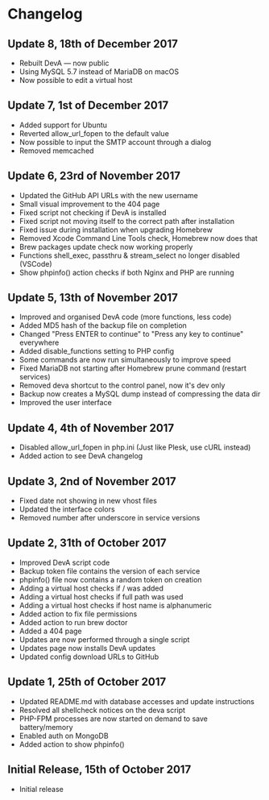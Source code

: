 # Changelog

## Update 8, 18th of December 2017

* Rebuilt DevA — now public
* Using MySQL 5.7 instead of MariaDB on macOS
* Now possible to edit a virtual host

## Update 7, 1st of December 2017

* Added support for Ubuntu
* Reverted allow\_url\_fopen to the default value
* Now possible to input the SMTP account through a dialog
* Removed memcached

## Update 6, 23rd of November 2017

* Updated the GitHub API URLs with the new username
* Small visual improvement to the 404 page
* Fixed script not checking if DevA is installed
* Fixed script not moving itself to the correct path after installation
* Fixed issue during installation when upgrading Homebrew
* Removed Xcode Command Line Tools check, Homebrew now does that
* Brew packages update check now working properly
* Functions shell\_exec, passthru & stream\_select no longer disabled (VSCode)
* Show phpinfo() action checks if both Nginx and PHP are running

## Update 5, 13th of November 2017

* Improved and organised DevA code (more functions, less code)
* Added MD5 hash of the backup file on completion
* Changed "Press ENTER to continue" to "Press any key to continue" everywhere
* Added disable_functions setting to PHP config
* Some commands are now run simultaneously to improve speed
* Fixed MariaDB not starting after Homebrew prune command (restart services)
* Removed deva shortcut to the control panel, now it's dev only
* Backup now creates a MySQL dump instead of compressing the data dir
* Improved the user interface

## Update 4, 4th of November 2017

* Disabled allow\_url\_fopen in php.ini (Just like Plesk, use cURL instead)
* Added action to see DevA changelog

## Update 3, 2nd of November 2017

* Fixed date not showing in new vhost files
* Updated the interface colors
* Removed number after underscore in service versions

## Update 2, 31th of October 2017

* Improved DevA script code
* Backup token file contains the version of each service
* phpinfo() file now contains a random token on creation
* Adding a virtual host checks if / was added
* Adding a virtual host checks if full path was used
* Adding a virtual host checks if host name is alphanumeric
* Added action to fix file permissions
* Added action to run brew doctor
* Added a 404 page
* Updates are now performed through a single script
* Updates page now installs DevA updates
* Updated config download URLs to GitHub

## Update 1, 25th of October 2017

* Updated README.md with database accesses and update instructions
* Resolved all shellcheck notices on the deva script
* PHP-FPM processes are now started on demand to save battery/memory
* Enabled auth on MongoDB
* Added action to show phpinfo()

## Initial Release, 15th of October 2017

* Initial release
